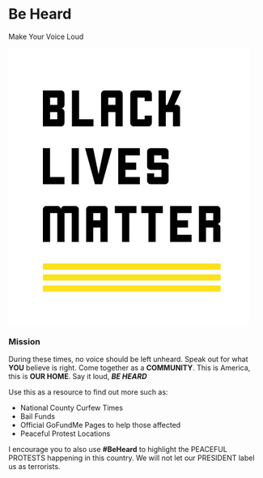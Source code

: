 # Be Heard
Make Your Voice Loud

![Black Lives Matter](https://github.com/Jagod101/BeHeard/blob/gh-pages/images/logo-black-lives-matter.png)

### Mission
During these times, no voice should be left unheard. Speak out for what **YOU** believe is right. Come together as a **COMMUNITY**. This is America, this is **OUR HOME**. Say it loud, _**BE HEARD**_

Use this as a resource to find out more such as:
- National County Curfew Times
- Bail Funds
- Official GoFundMe Pages to help those affected
- Peaceful Protest Locations

I encourage you to also use **#BeHeard** to highlight the PEACEFUL PROTESTS happening in this country. We will not let our PRESIDENT label us as terrorists.
